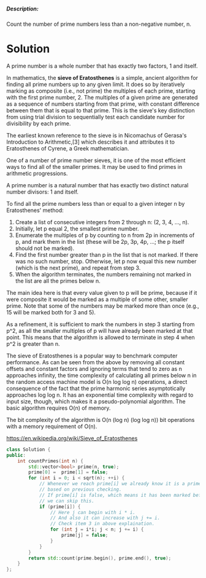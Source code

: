 ##### Description:

Count the number of prime numbers less than a non-negative number, n.

# Solution
     
A prime number is a whole number that has exactly two factors, 1 and itself.

In mathematics, the __sieve of Eratosthenes__ is a simple, ancient algorithm for finding all prime numbers up to any given limit.
It does so by iteratively marking as composite (i.e., not prime) the multiples of each prime, starting with the first prime number, 2. The multiples of a given prime are generated as a sequence of numbers starting from that prime, with constant difference between them that is equal to that prime. This is the sieve's key distinction from using trial division to sequentially test each candidate number for divisibility by each prime.


The earliest known reference to the sieve  is in Nicomachus of Gerasa's Introduction to Arithmetic,[3] which describes it and attributes it to Eratosthenes of Cyrene, a Greek mathematician.
     
One of a number of prime number sieves, it is one of the most efficient ways to find all of the smaller primes. It may be used to find primes in arithmetic progressions.  
     
A prime number is a natural number that has exactly two distinct natural number divisors: 1 and itself.
     
To find all the prime numbers less than or equal to a given integer n by Eratosthenes' method:     
     
1. Create a list of consecutive integers from 2 through n: (2, 3, 4, ..., n).  
2. Initially, let p equal 2, the smallest prime number.  
3. Enumerate the multiples of p by counting to n from 2p in increments of p, and mark them in the list (these will be 2p, 3p, 4p, ...; the p itself should not be marked).  
4. Find the first number greater than p in the list that is not marked. If there was no such number, stop. Otherwise, let p now equal this new number (which is the next prime), and repeat from step 3.  
5. When the algorithm terminates, the numbers remaining not marked in the list are all the primes below n.     
     
The main idea here is that every value given to p will be prime, because if it were composite it would be marked as a multiple of some other, smaller prime. Note that some of the numbers may be marked more than once (e.g., 15 will be marked both for 3 and 5).
     
As a refinement, it is sufficient to mark the numbers in step 3 starting from p^2, as all the smaller multiples of p will have already been marked at that point. This means that the algorithm is allowed to terminate in step 4 when p^2 is greater than n.    
     
The sieve of Eratosthenes is a popular way to benchmark computer performance. As can be seen from the above by removing all constant offsets and constant factors and ignoring terms that tend to zero as n approaches infinity, the time complexity of calculating all primes below n in the random access machine model is O(n log log n) operations, a direct consequence of the fact that the prime harmonic series asymptotically approaches log log n. It has an exponential time complexity with regard to input size, though, which makes it a pseudo-polynomial algorithm. The basic algorithm requires O(n) of memory.
     
The bit complexity of the algorithm is O(n (log n) (log log n)) bit operations with a memory requirement of O(n).    
     
https://en.wikipedia.org/wiki/Sieve_of_Eratosthenes     

```cpp
class Solution {
public:
    int countPrimes(int n) {
        std::vector<bool> prime(n, true);
        prime[0] =  prime[1] = false;
        for (int i = 0; i < sqrt(n); ++i) {
            // Whenever we reach prime[i] we already know it is a prime or not
            // based on previous checking.
            // If prime[i] is false, which means it has been marked before,
            // we can skip this.
            if (prime[i]) {
                // Here j can begin with i * i.
                // And also it can increase with j += i.
                // Check item 3 in above explaination.
                for (int j = i*i; j < n; j += i) {
                    prime[j] = false;
                }    
            }    
        }
        return std::count(prime.begin(), prime.end(), true);
    }
};
```
